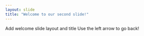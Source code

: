```yaml
---
layout: slide
title: "Welcome to our second slide!"
---
```

Add welcome slide layout and title
Use the left arrow to go back!
